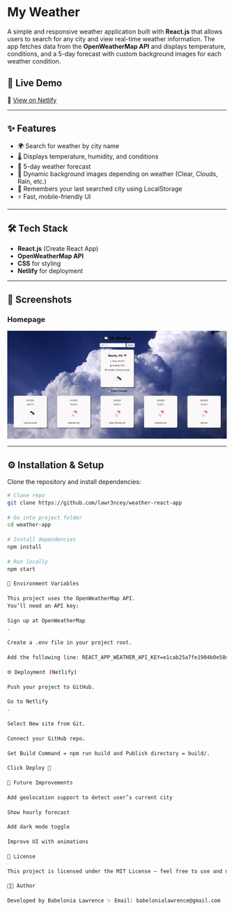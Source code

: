 # My Weather

A simple and responsive weather application built with **React.js** that allows users to search for any city and view real-time weather information. The app fetches data from the **OpenWeatherMap API** and displays temperature, conditions, and a 5-day forecast with custom background images for each weather condition.  

## 🚀 Live Demo
🔗 [View on Netlify](https://my-weather-react-ph.netlify.app/)  

---

## ✨ Features
- 🌍 Search for weather by city name  
- 🌡 Displays temperature, humidity, and conditions  
- 📅 5-day weather forecast  
- 🎨 Dynamic background images depending on weather (Clear, Clouds, Rain, etc.)  
- 💾 Remembers your last searched city using LocalStorage  
- ⚡ Fast, mobile-friendly UI  

---

## 🛠️ Tech Stack
- **React.js** (Create React App)  
- **OpenWeatherMap API**  
- **CSS** for styling  
- **Netlify** for deployment  

---

## 📸 Screenshots

### Homepage  
![Weather App Screenshot](./public/images/my-weather-ss.png)

---

## ⚙️ Installation & Setup

Clone the repository and install dependencies:

```bash
# Clone repo
git clone https://github.com/lawr3ncey/weather-react-app

# Go into project folder
cd weather-app

# Install dependencies
npm install

# Run locally
npm start

🔑 Environment Variables

This project uses the OpenWeatherMap API.
You’ll need an API key:

Sign up at OpenWeatherMap
.

Create a .env file in your project root.

Add the following line: REACT_APP_WEATHER_API_KEY=e1cab25a7fe1904b0e58d01ae824c640

🌐 Deployment (Netlify)

Push your project to GitHub.

Go to Netlify
.

Select New site from Git.

Connect your GitHub repo.

Set Build Command = npm run build and Publish directory = build/.

Click Deploy 🚀

📌 Future Improvements

Add geolocation support to detect user’s current city

Show hourly forecast

Add dark mode toggle

Improve UI with animations

📄 License

This project is licensed under the MIT License – feel free to use and modify!

👨‍💻 Author

Developed by Babelonia Lawrence ✨ Email: babelonialawrence@gmail.com